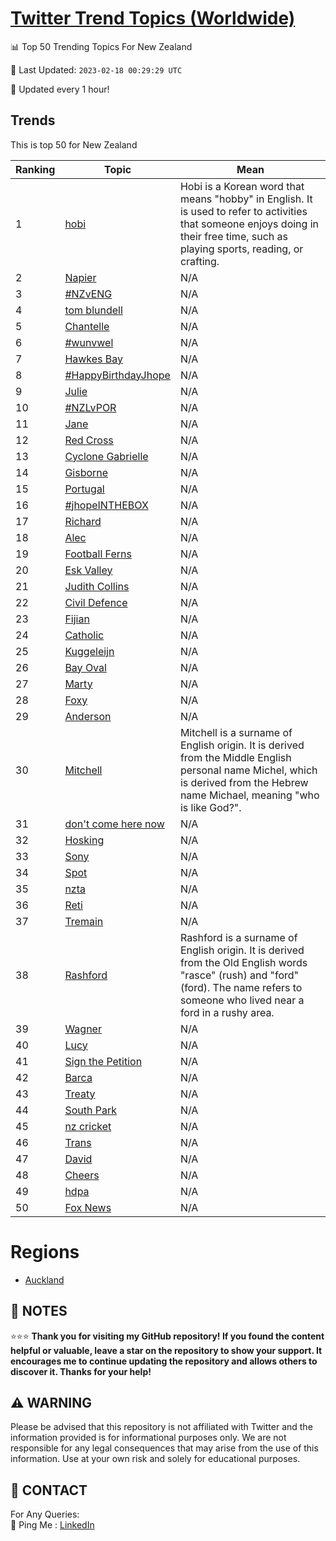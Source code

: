[Twitter Trend Topics (Worldwide)](https://github.com/ErcinDedeoglu/Twitter-Trend-Topics)
==========


📊 Top 50 Trending Topics For New Zealand

📆 Last Updated: `2023-02-18 00:29:29 UTC`

🔧 Updated every 1 hour!


## Trends

This is top 50 for New Zealand

| Ranking | Topic | Mean |
| ------- | ------------ | ------------ |
| 1 | [hobi](http://twitter.com/search?q=hobi) | Hobi is a Korean word that means "hobby" in English. It is used to refer to activities that someone enjoys doing in their free time, such as playing sports, reading, or crafting. |
| 2 | [Napier](http://twitter.com/search?q=Napier) | N/A |
| 3 | [#NZvENG](http://twitter.com/search?q=%23NZvENG) | N/A |
| 4 | [tom blundell](http://twitter.com/search?q=tom+blundell) | N/A |
| 5 | [Chantelle](http://twitter.com/search?q=Chantelle) | N/A |
| 6 | [#wunvwel](http://twitter.com/search?q=%23wunvwel) | N/A |
| 7 | [Hawkes Bay](http://twitter.com/search?q=Hawkes+Bay) | N/A |
| 8 | [#HappyBirthdayJhope](http://twitter.com/search?q=%23HappyBirthdayJhope) | N/A |
| 9 | [Julie](http://twitter.com/search?q=Julie) | N/A |
| 10 | [#NZLvPOR](http://twitter.com/search?q=%23NZLvPOR) | N/A |
| 11 | [Jane](http://twitter.com/search?q=Jane) | N/A |
| 12 | [Red Cross](http://twitter.com/search?q=Red+Cross) | N/A |
| 13 | [Cyclone Gabrielle](http://twitter.com/search?q=Cyclone+Gabrielle) | N/A |
| 14 | [Gisborne](http://twitter.com/search?q=Gisborne) | N/A |
| 15 | [Portugal](http://twitter.com/search?q=Portugal) | N/A |
| 16 | [#jhopeINTHEBOX](http://twitter.com/search?q=%23jhopeINTHEBOX) | N/A |
| 17 | [Richard](http://twitter.com/search?q=Richard) | N/A |
| 18 | [Alec](http://twitter.com/search?q=Alec) | N/A |
| 19 | [Football Ferns](http://twitter.com/search?q=Football+Ferns) | N/A |
| 20 | [Esk Valley](http://twitter.com/search?q=Esk+Valley) | N/A |
| 21 | [Judith Collins](http://twitter.com/search?q=Judith+Collins) | N/A |
| 22 | [Civil Defence](http://twitter.com/search?q=Civil+Defence) | N/A |
| 23 | [Fijian](http://twitter.com/search?q=Fijian) | N/A |
| 24 | [Catholic](http://twitter.com/search?q=Catholic) | N/A |
| 25 | [Kuggeleijn](http://twitter.com/search?q=Kuggeleijn) | N/A |
| 26 | [Bay Oval](http://twitter.com/search?q=Bay+Oval) | N/A |
| 27 | [Marty](http://twitter.com/search?q=Marty) | N/A |
| 28 | [Foxy](http://twitter.com/search?q=Foxy) | N/A |
| 29 | [Anderson](http://twitter.com/search?q=Anderson) | N/A |
| 30 | [Mitchell](http://twitter.com/search?q=Mitchell) | Mitchell is a surname of English origin. It is derived from the Middle English personal name Michel, which is derived from the Hebrew name Michael, meaning "who is like God?". |
| 31 | [don't come here now](http://twitter.com/search?q=don%27t+come+here+now) | N/A |
| 32 | [Hosking](http://twitter.com/search?q=Hosking) | N/A |
| 33 | [Sony](http://twitter.com/search?q=Sony) | N/A |
| 34 | [Spot](http://twitter.com/search?q=Spot) | N/A |
| 35 | [nzta](http://twitter.com/search?q=nzta) | N/A |
| 36 | [Reti](http://twitter.com/search?q=Reti) | N/A |
| 37 | [Tremain](http://twitter.com/search?q=Tremain) | N/A |
| 38 | [Rashford](http://twitter.com/search?q=Rashford) | Rashford is a surname of English origin. It is derived from the Old English words "rasce" (rush) and "ford" (ford). The name refers to someone who lived near a ford in a rushy area. |
| 39 | [Wagner](http://twitter.com/search?q=Wagner) | N/A |
| 40 | [Lucy](http://twitter.com/search?q=Lucy) | N/A |
| 41 | [Sign the Petition](http://twitter.com/search?q=Sign+the+Petition) | N/A |
| 42 | [Barca](http://twitter.com/search?q=Barca) | N/A |
| 43 | [Treaty](http://twitter.com/search?q=Treaty) | N/A |
| 44 | [South Park](http://twitter.com/search?q=South+Park) | N/A |
| 45 | [nz cricket](http://twitter.com/search?q=nz+cricket) | N/A |
| 46 | [Trans](http://twitter.com/search?q=Trans) | N/A |
| 47 | [David](http://twitter.com/search?q=David) | N/A |
| 48 | [Cheers](http://twitter.com/search?q=Cheers) | N/A |
| 49 | [hdpa](http://twitter.com/search?q=hdpa) | N/A |
| 50 | [Fox News](http://twitter.com/search?q=Fox+News) | N/A |



# Regions

* [Auckland](</New Zealand/Auckland.md>)



## 📝 NOTES

⭐⭐⭐ **Thank you for visiting my GitHub repository! If you found the content helpful or valuable, leave a star on the repository to show your support. It encourages me to continue updating the repository and allows others to discover it. Thanks for your help!**


## ⚠️ WARNING

Please be advised that this repository is not affiliated with Twitter and the information provided is for informational purposes only. We are not responsible for any legal consequences that may arise from the use of this information. Use at your own risk and solely for educational purposes.


## 📨 CONTACT

 For Any Queries:  
            🏓 Ping Me : [LinkedIn](https://www.linkedin.com/in/ercindedeoglu/)
